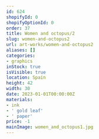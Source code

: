 ```yaml
---
id: 624
shopifyId: 0
shopifyOptionId: 0
order: 37
title: Women and octopus/2
slug: women-and-octopus2
url: art-works/women-and-octopus2
aliases: []
categories:
- graphics
inStock: true
isVisible: true
location: Spain
height: 42
width: 30
date: 2023-01-01T00:00:00Z
materials:
- ink
- ' gold leaf'
- ' paper'
price: -1
mainImage: women_and_octopus1.jpg
---
```

